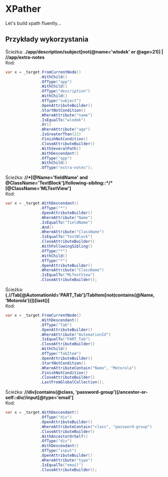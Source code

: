 # XPather
Let's build xpath fluently...
## Przykłady wykorzystania
Ścieżka: **./app/description/subject[not(@name='wlodek' or @age>21)] | //app/extra-notes**  
Kod:   
```java
var x = _target.FromCurrentNode()
               .WithChild()
               .OfType("app")
               .WithChild()
               .OfType("description")
               .WithChild()
               .OfType("subject")
               .OpenAttributeBuilder()
               .StartNotCondition()
               .WhereAttribute("name")
               .IsEqualTo("wlodek")
               .Or()
               .WhereAttribute("age")
               .IsGreaterThan(21)
               .FinishNotCondition()
               .CloseAttributeBuilder()
               .WithSeveralPath()
               .WithDescendant()
               .OfType("app")
               .WithChild()
               .OfType("extra-notes");
```  

Ścieżka: **//\*[@Name='fieldName' and @ClassName='TextBlock']/following-sibling::*/\*[@ClassName='MLTextView']**  
Kod:   
```java
var x = _target.WithDescendant()
               .OfType("*")
               .OpenAttributeBuilder()
               .WhereAttribute("Name")
               .IsEqualTo("fieldName")
               .And()
               .WhereAttribute("ClassName")
               .IsEqualTo("TextBlock")
               .CloseAttributeBuilder()
               .WithFollowingSibling()
               .OfType("*")
               .WithChild()
               .OfType("*")
               .OpenAttributeBuilder()
               .WhereAttribute("ClassName")
               .IsEqualTo("MLTextView")
               .CloseAttributeBuilder();
```

Ścieżka: **(.//Tab[@AutomationId='PART_Tab']/TabItem[not(contains(@Name, 'Motorola'))])[last()]**  
Kod:
```java
var x = _target.FromCurrentNode()
               .WithDescendant()
               .OfType("Tab")
               .OpenAttributeBuilder()
               .WhereAttribute("AutomationId")
               .IsEqualTo("PART_Tab")
               .CloseAttributeBuilder()
               .WithChild()
               .OfType("TabItem")
               .OpenAttributeBuilder()
               .StartNotCondition()
               .WhereAttributeContain("Name", "Motorola")
               .FinishNotCondition()
               .CloseAttributeBuilder()
               .LastFromGlobalCollection();
```

Ścieżka: **//div[contains(@class, 'password-group')]/ancestor-or-self::div//input[@type='email']**  
Kod:  
```java
var x = _target.WithDescendant()
               .OfType("div")
               .OpenAttributeBuilder()
               .WhereAttributeContain("class", "password-group")
               .CloseAttributeBuilder()
               .WithAncestorOrSelf()
               .OfType("div")
               .WithDescendant()
               .OfType("input")
               .OpenAttributeBuilder()
               .WhereAttribute("type")
               .IsEqualTo("email")
               .CloseAttributeBuilder();
```
